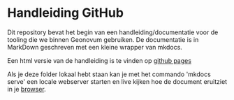 # Handleiding GitHub

Dit repository bevat het begin van een handleiding/documentatie voor de tooling
die we binnen Geonovum gebruiken. De documentatie is in MarkDown geschreven met
een kleine wrapper van mkdocs.

Een html versie van de handleiding is te vinden op [github pages](https://geonovum.github.io/handleiding-tooling/)

Als je deze folder lokaal hebt staan kan je met het commando 'mkdocs serve' een
locale webserver starten en live kijken hoe de document eruitziet in je
[browser](http://127.0.0.1:8000/).
